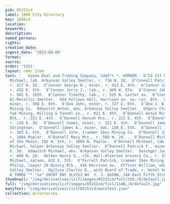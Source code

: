 ```yaml
---
pid: 05151cd
label: 1898 City Directory
key: 1898cd
location: 
keywords: 
description: 
named_persons: 
rights: 
creation_date: 
ingest_date: '2023-08-09'
format: 
source: 
order: '5151'
layout: cmhc_item
text: '   Ganon Goal and Trading Company, SoW2"> *. HORNER.  O’CO 217 OGI O’Connell
  Michael, lab. Arkansas Valley Smelter, r. 716 W. 2d.  O’Connell Patrick F., miner,
  r. 417 W. 2d.  O’Connor George W., miner, r. 412 E. 4th.  O’Connor James E., engineer,
  r. 432 E. 5th.  O’Connor Jerry J., lab., r. 409 W. Elm.  O’Connor John J., miner,
  r. 501 E. 10th.  O’Connor Timothy, lab., r. 525 N. Leiter av.  O’Connors J., wks.
  Bi-Metallic Smelter.  Odd Fellows Hall, Harrison av. sw. cor. 8th.  O’Dea John,
  miner, r. 308 E. 6th.  O’Dea John, miner, r. 727 E. 6th.  O’Dea J. B., miner Ibex
  Mining Co.  Odewitch Anton, wks. Arkansas Valley Smelter.  Odgers Charles, timberman
  Yak Mining, Milling & Tunnel Co., r. 811 E. 9th.  O’Donnell Annie Miss, wks. Keystone
  Blk., r. 221 E. 4th.  O’Donnell Hannah Mrs., r. 221 E. 4th.  O’Donnell James, miner,
  r. 139 E. 3d.  O’Donnell James, miner, r. 221 E. 4th.  O’Donnell James, lab., r.
  Stringtown.  O’Donnell James A., miner, bds. 226 E. 5th.  O’Donnell James J., engineer,
  r. 303 E. 5th.  O’Donnell John, trammer Ibex Mining Co.  O’Donnell John P., miner,
  r. 1004 Poplar.  O’Donnell Mary Mrs., r. 509 W. 2d. .  O’Donnell Michael, Justice
  of the Peace, 102 W. 5th, r. 1004 N. Poplar.  O’Donnell Michael, lab., r. Stringtown.  O’Donnell
  Michael, helper Arkansas Valley Smelter.  O’Donnell Patrick F., miner, bds. 308
  E. 3d.  Odowitch Michael, wks. Arkansas Valley Smelter.  Oeschger Jacob, miner,
  r. 600 W. 2d.  Oetken Henry G., clk. Hall-Alverson Grocery Co., r. 108 E. 4th.  O’Farrell
  Michael, saloon, 632 E. 5th.  O’Farrell Patrick, trammer Ibex Mining Co.  O’Farrell
  Philip, lawyer 20 Quincy Blk., 416 Harrison av.  Officer William, wks. Arkansas
  Valley Smelter.  Ogilvie Charles D., with Board of Trade, r. Hotel Ven- dome.  HLIWS
  8 THMOd “* "se" SNYOT ONY 3LVIS3 Wd  J. J. QUINN, 144 East Fifth Street. BRUSHES '
thumbnail: "/img/derivatives/iiif/images/05151cd/full/250,/0/default.jpg"
full: "/img/derivatives/iiif/images/05151cd/full/1140,/0/default.jpg"
manifest: "/img/derivatives/iiif/05151cd/manifest.json"
collection: directories
---
```

